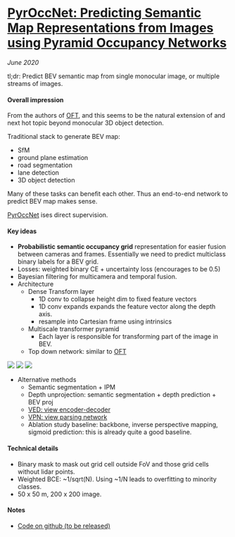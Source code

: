 # [PyrOccNet: Predicting Semantic Map Representations from Images using Pyramid Occupancy Networks](https://arxiv.org/abs/2003.13402)

_June 2020_

tl;dr: Predict BEV semantic map from single monocular image, or multiple streams of images. 

#### Overall impression
From the authors of [OFT](oft.md), and this seems to be the natural extension of and next hot topic beyond monocular 3D object detection. 

Traditional stack to generate BEV map:

- SfM
- ground plane estimation
- road segmentation
- lane detection
- 3D object detection

Many of these tasks can benefit each other. Thus an end-to-end network to predict BEV map makes sense. 

[PyrOccNet](pyroccnet.md) ises direct supervision. 

#### Key ideas
- **Probabilistic semantic occupancy grid** representation for easier fusion between cameras and frames. Essentially we need to predict multiclass binary labels for a BEV grid. 
- Losses: weighted binary CE + uncertainty loss (encourages to be 0.5)
- Bayesian filtering for multicamera and temporal fusion.
- Architecture
	- Dense Transform layer
		- 1D conv to collapse height dim to fixed feature vectors
		- 1D conv expands expands the feature vector along the depth axis. 
		- resample into Cartesian frame using intrinsics
	- Multiscale transformer pyramid
		- Each layer is responsible for transforming part of the image in BEV. 
	- Top down network: similar to [OFT](oft.md)

![](https://cdn-images-1.medium.com/max/1600/1*UphPVYQVvfm2SVx5Jaq8FQ.png)
![](https://cdn-images-1.medium.com/max/1600/1*HFIDuNoSsx6Cw1m4JuqRpg.png)
![](https://cdn-images-1.medium.com/max/1600/1*sUt090HXp_sFNst4vWg9nQ.png)
- Alternative methods
	- Semantic segmentation + IPM
	- Depth unprojection: semantic segmentation + depth prediction + BEV proj
	- [VED: view encoder-decoder](ved.md)
	- [VPN: view parsing network](vpn.md)
	- Ablation study baseline: backbone, inverse perspective mapping, sigmoid prediction: this is already quite a good baseline. 
	
#### Technical details
- Binary mask to mask out grid cell outside FoV and those grid cells without lidar points. 
- Weighted BCE: ~1/sqrt(N). Using ~1/N leads to overfitting to minority classes.
- 50 x 50 m, 200 x 200 image.

#### Notes
- [Code on github (to be released)](https://github.com/tom-roddick/mono-semantic-maps)

